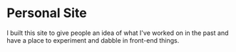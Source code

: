 Personal Site
==========================

I built this site to give people an idea of what I've worked on in the past and have a place to experiment and dabble in front-end things.
